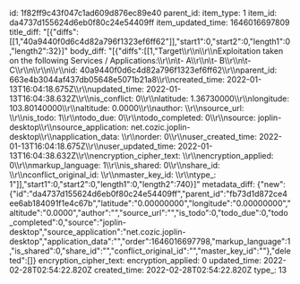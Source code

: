 id: 1f82ff9c43f047c1ad609d876ec89e40
parent_id: 
item_type: 1
item_id: da4737d155624d6eb0f80c24e54409ff
item_updated_time: 1646016697809
title_diff: "[{\"diffs\":[[1,\"40a9440f0d6c4d82a796f1323ef6ff62\"]],\"start1\":0,\"start2\":0,\"length1\":0,\"length2\":32}]"
body_diff: "[{\"diffs\":[[1,\"Target\\\r\\\n\\\r\\\nExploitation taken on the following Services / Applications:\\\r\\\n\\t- A\\\r\\\n\\t- B\\\r\\\n\\t- C\\\r\\\n\\\r\\\n\\\r\\\nid: 40a9440f0d6c4d82a796f1323ef6ff62\\\r\\\nparent_id: 663e4b3044af437db05648e5071b21a8\\\r\\\ncreated_time: 2022-01-13T16:04:18.675Z\\\r\\\nupdated_time: 2022-01-13T16:04:38.632Z\\\r\\\nis_conflict: 0\\\r\\\nlatitude: 1.36730000\\\r\\\nlongitude: 103.80140000\\\r\\\naltitude: 0.0000\\\r\\\nauthor: \\\r\\\nsource_url: \\\r\\\nis_todo: 1\\\r\\\ntodo_due: 0\\\r\\\ntodo_completed: 0\\\r\\\nsource: joplin-desktop\\\r\\\nsource_application: net.cozic.joplin-desktop\\\r\\\napplication_data: \\\r\\\norder: 0\\\r\\\nuser_created_time: 2022-01-13T16:04:18.675Z\\\r\\\nuser_updated_time: 2022-01-13T16:04:38.632Z\\\r\\\nencryption_cipher_text: \\\r\\\nencryption_applied: 0\\\r\\\nmarkup_language: 1\\\r\\\nis_shared: 0\\\r\\\nshare_id: \\\r\\\nconflict_original_id: \\\r\\\nmaster_key_id: \\\r\\\ntype_: 1\"]],\"start1\":0,\"start2\":0,\"length1\":0,\"length2\":740}]"
metadata_diff: {"new":{"id":"da4737d155624d6eb0f80c24e54409ff","parent_id":"fb73d1d872ce4ee6ab184091f1e4c67b","latitude":"0.00000000","longitude":"0.00000000","altitude":"0.0000","author":"","source_url":"","is_todo":0,"todo_due":0,"todo_completed":0,"source":"joplin-desktop","source_application":"net.cozic.joplin-desktop","application_data":"","order":1646016697798,"markup_language":1,"is_shared":0,"share_id":"","conflict_original_id":"","master_key_id":""},"deleted":[]}
encryption_cipher_text: 
encryption_applied: 0
updated_time: 2022-02-28T02:54:22.820Z
created_time: 2022-02-28T02:54:22.820Z
type_: 13